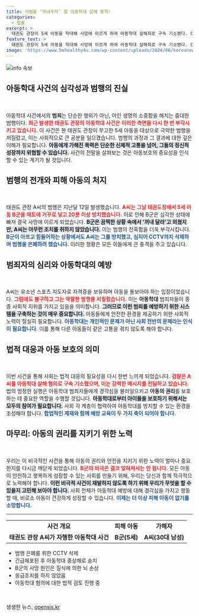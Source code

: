 ```yaml
---
title: 사범들 ‘꺼내주자’ 말 아동학대 살해 충격!
categories:
  - 법률
excerpt: >
  태권도 관장이 5세 아동을 학대해 사망에 이르게 하여 아동학대 살해죄로 구속 기소됐다. CCTV 삭제와 범행 은폐 정황까지 드러나 충격을 주는 사건의 전말을 확인해 보세요!
feature_text: >
  태권도 관장이 5세 아동을 학대해 사망에 이르게 하여 아동학대 살해죄로 구속 기소됐다. CCTV 삭제와 범행 은폐 정황까지 드러나 충격을 주는 사건의 전말을 확인해 보세요!
image: 'https://www.behealthy4u.com/wp-content/uploads/2024/06/koreanews.jpg'
---
```


<p><img src="https://www.behealthy4u.com/wp-content/uploads/2024/06/koreanews.jpg" alt="info 속보" /></p>

<h2 data-ke-size="size26">아동학대 사건의 심각성과 범행의 진실</h2>

<p data-ke-size="size16">&nbsp;</p>

<p data-ke-size="size16">아동학대 사건에서의 <b>범죄</b>는 단순한 행위가 아닌, 어린 생명의 소중함을 해치는 중대한 범행이다. <b><span style="color: #ee2323;">최근 발생한 태권도 관장의 아동학대 사건은 이러한 측면을 다시 한 번 부각시키고 있습니다.</span></b> 이 사건은 한 태권도 관장이 무고한 5세 아동을 대상으로 극악한 범행을 저질렀고, 이는 사회적으로 큰 공분을 일으켰습니다. 범행의 과정과 그 결과에 대한 깊은 이해가 필요합니다. <b><span style="background-color: #21538527;">아동에게 가해진 폭력은 단순한 신체적 고통을 넘어, 그들의 정신적 성장까지 위협할 수 있습니다.</span></b> 사건의 전말을 살펴보는 것은 아동보호의 중요성을 인식할 수 있는 계기가 될 것입니다.</p>

<h2 data-ke-size="size26">범행의 전개와 피해 아동의 처지</h2>

<p data-ke-size="size16">&nbsp;</p>

<p data-ke-size="size16">태권도 관장 A씨의 범행은 지난달 12일 발생했습니다. <b><span style="color: #ee2323;">A씨는 그날 태권도장에서 5세 아동 B군을 매트에 거꾸로 넣고 20분 이상 방치했습니다.</span></b> 이로 인해 B군은 심각한 상태에 빠져 결국 사망에 이르게 되었습니다. <b><span style="background-color: #21538527;">B군은 끔찍한 상황 속에서 '꺼내 달라'고 외쳤지만, A씨는 아무런 조치를 취하지 않았습니다.</span></b> 이는 범행의 잔혹함을 더욱 부각시킵니다. <b><span style="color: #1a5490;">B군이 아프고 힘들어하는 상황에서도 A씨는 그를 방치했고, 심지어 CCTV까지 삭제하며 범행을 은폐하려 했습니다.</span></b> 이러한 정황은 모든 이들에게 큰 충격을 주고 있습니다.</p>

<h2 data-ke-size="size26">범죄자의 심리와 아동학대의 예방</h2>

<p data-ke-size="size16">&nbsp;</p>

<p data-ke-size="size16">A씨는 유소년 스포츠 지도자로 자격증을 보유하며 아동을 돌보아야 하는 입장이었습니다. <b><span style="color: #ee2323;">그럼에도 불구하고 그는 악랄한 범행을 저질렀습니다.</span></b> 이는 <b>아동학대</b> 범죄자들이 종종 사회적 지위를 가지고 있음을 의미합니다. <b><span style="background-color: #21538527;">그러므로 이런 범죄를 예방하기 위한 시스템을 구축하는 것이 매우 중요합니다.</span></b> 아동들에게 안전한 환경을 제공하기 위한 사회적 노력이 절실히 필요합니다. <b><span style="color: #1a5490;">아동학대는 개인적인 문제가 아닌 사회 전반의 문제라는 인식이 필요합니다.</span></b> 이를 통해 다른 아동들이 같은 고통을 겪지 않도록 해야 합니다.</p>

<h2 data-ke-size="size26">법적 대응과 아동 보호의 의미</h2>

<p data-ke-size="size16">&nbsp;</p>

<p data-ke-size="size16">이번 사건을 통해 사회는 법적 대응의 필요성을 다시 한번 느끼게 되었습니다. <b><span style="color: #ee2323;">검찰은 A씨를 아동학대 살해 혐의로 구속 기소했으며, 이는 강력한 메시지를 전달하고 있습니다.</span></b> 법의 엄정한 실행은 아동학대 범죄자들에게 경각심을 불러일으키고 <b>아동의 권리</b>를 보호하는 데 중요한 역할을 수행할 것입니다. <b><span style="background-color: #21538527;">아동학대로부터 아이들을 보호하기 위해서는 모두의 참여가 필요합니다.</span></b> 사회 각 계층이 협력하여 아동학대를 방지할 수 있는 환경을 조성해야 합니다. <b><span style="color: #1a5490;">합법적인 제재와 함께 예방 교육이 두 가지 축이 되어야 합니다.</span></b></p>

<h2 data-ke-size="size26">마무리: 아동의 권리를 지키기 위한 노력</h2>

<p data-ke-size="size16">&nbsp;</p>

<p data-ke-size="size16">우리는 이 비극적인 사건을 통해 아동의 권리와 안전을 지키기 위한 노력이 얼마나 중요한지를 다시금 깨닫게 되었습니다. <b><span style="color: #ee2323;">B군의 비극은 결코 잊혀져서는 안 됩니다.</span></b> 모든 아동이 안전하고 행복하게 성장할 수 있는 사회를 만들기 위해, 우리는 당신과 함께 적극적으로 노력해야 합니다. <b><span style="background-color: #21538527;">이런 비극적 사건이 재발하지 않도록 하기 위해 우리가 무엇을 할 수 있을지 고민해 보아야 합니다.</span></b> 사회 전체가 아동학대 예방에 대해 경각심을 가지고 행동할 때, 비로소 아동이 건강하게 성장할 수 있습니다. <b><span style="color: #1a5490;">이제는 더 이상 피해 아동이 없기를 소망합니다.</span></b></p>

<hr style="height:1px; border:none; color:#333; background-color:#333;"> 

<table style="width: 100%; border-collapse: collapse;"> 
    <tr>
        <td style="text-align: center; height: 17px;"><b>사건 개요</b></td>
        <td style="text-align: center; height: 17px;"><b>피해 아동</b></td>
        <td style="text-align: center; height: 17px;"><b>가해자</b></td>
    </tr>
    <tr>
        <td style="text-align: center; height: 17px;"><b>태권도 관장 A씨가 자행한 아동학대 사건</b></td>
        <td style="text-align: center; height: 17px;"><b>B군(5세)</b></td>
        <td style="text-align: center; height: 17px;"><b>A씨(30대 남성)</b></td>
    </tr>
</table>

<ul>
    <li>범행 은폐를 위한 CCTV 삭제</li>
    <li>긴급체포된 후 아동학대 중상해로 송치</li>
    <li>B군의 사망 원인은 질식에 의한 뇌 손상</li>
    <li>응급조치를 하지 않았음</li>
    <li>아동학대 혐의에 대한 법적 검토 진행 중</li>
</ul> 

<p data-ke-size="size16">&nbsp;</p>
생생한 뉴스, <a href="https://opensis.kr" rel="dofollow">opensis.kr</a>



